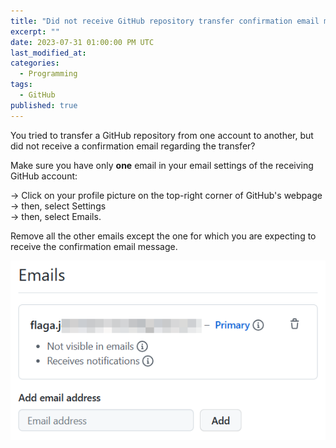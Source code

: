 ```yaml
---
title: "Did not receive GitHub repository transfer confirmation email message"
excerpt: ""
date: 2023-07-31 01:00:00 PM UTC
last_modified_at:
categories:
  - Programming
tags: 
  - GitHub
published: true
---
```


You tried to transfer a GitHub repository from one account to another, but did not receive a confirmation email regarding the transfer?

Make sure you have only **one** email in your email settings of the receiving GitHub account:

&rarr; Click on your profile picture on the top-right corner of GitHub's webpage 
<br>
&rarr; then, select Settings 
<br>
&rarr; then, select Emails. 

Remove all the other emails except the one for which you are expecting to receive the confirmation email message.

![GitHub -> Settings -> Emails](/assets/images/2023/2023-07-30-github-settings-emails.png)
